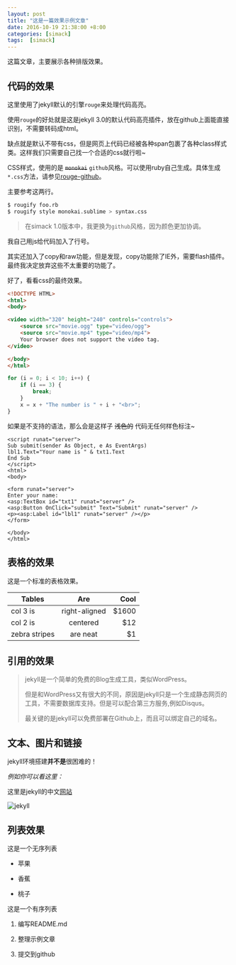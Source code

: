 ```yaml
---
layout: post
title: "这是一篇效果示例文章"
date: 2016-10-19 21:38:00 +8:00
categories: [simack]
tags:  [simack]
---
```


这篇文章，主要展示各种排版效果。

## 代码的效果

这里使用了jekyll默认的引擎`rouge`来处理代码高亮。

使用`rouge`的好处就是这是jekyll 3.0的默认代码高亮插件，放在github上面能直接识别，不需要转码成html。

缺点就是默认不带有css，但是网页上代码已经被各种span包裹了各种class样式类。这样我们只需要自己找一个合适的css就行啦~

CSS样式，使用的是 ~~`monokai`~~ `github`风格。可以使用ruby自己生成。具体生成`*.css`方法，请参见[rouge-github](https://github.com/jneen/rouge)。

主要参考这两行。

```bash
$ rougify foo.rb
$ rougify style monokai.sublime > syntax.css
```

> 在simack 1.0版本中，我更换为`github`风格，因为颜色更加协调。

我自己用js给代码加入了行号。

其实还加入了copy和raw功能，但是发现，copy功能除了IE外，需要flash插件。最终我决定放弃这些不太重要的功能了。

好了，看看css的最终效果。

```html
<!DOCTYPE HTML>
<html>
<body>

<video width="320" height="240" controls="controls">
    <source src="movie.ogg" type="video/ogg">
    <source src="movie.mp4" type="video/mp4">
    Your browser does not support the video tag.
</video>

</body>
</html>
```

```js
for (i = 0; i < 10; i++) {
    if (i == 3) {
        break;
    }
    x = x + "The number is " + i + "<br>";
}
```

如果是不支持的语法，那么会是这样子 ~~浅色的~~ 代码无任何样色标注~

```abcd
<script runat="server">
Sub submit(sender As Object, e As EventArgs)
lbl1.Text="Your name is " & txt1.Text
End Sub
</script>
<html>
<body>

<form runat="server">
Enter your name:
<asp:TextBox id="txt1" runat="server" />
<asp:Button OnClick="submit" Text="Submit" runat="server" />
<p><asp:Label id="lbl1" runat="server" /></p>
</form>

</body>
</html>
```

## 表格的效果

这是一个标准的表格效果。

| Tables        | Are           | Cool  |
| ------------- |:-------------:| -----:|
| col 3 is      | right-aligned | $1600 |
| col 2 is      | centered      |   $12 |
| zebra stripes | are neat      |    $1 |

## 引用的效果

> jekyll是一个简单的免费的Blog生成工具，类似WordPress。
>
> 但是和WordPress又有很大的不同，原因是jekyll只是一个生成静态网页的工具，不需要数据库支持。但是可以配合第三方服务,例如Disqus。
>
> 最关键的是jekyll可以免费部署在Github上，而且可以绑定自己的域名。

## 文本、图片和链接

jekyll环境搭建**并不是**很困难的！

*例如你可以看这里：*

这里是jekyll的中文[网站](http://jekyll.com.cn)

![jekyll](http://jekyll.com.cn/img/logo-2x.png)

## 列表效果

这是一个无序列表

* 苹果

* 香蕉

* 桃子

这是一个有序列表

1. 编写README.md

2. 整理示例文章

3. 提交到github